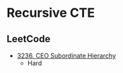 # Recursive CTE

## LeetCode

- [3236. CEO Subordinate Hierarchy](https://leetcode.com/problems/ceo-subordinate-hierarchy/description/)
  - Hard